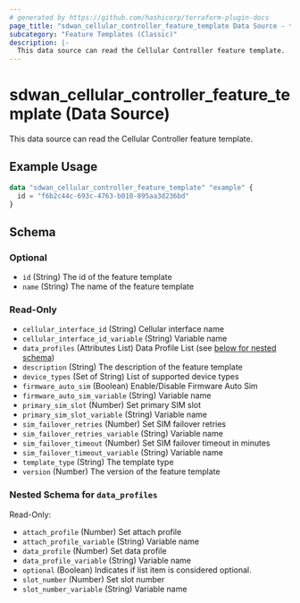 ```yaml
---
# generated by https://github.com/hashicorp/terraform-plugin-docs
page_title: "sdwan_cellular_controller_feature_template Data Source - terraform-provider-sdwan"
subcategory: "Feature Templates (Classic)"
description: |-
  This data source can read the Cellular Controller feature template.
---
```


# sdwan_cellular_controller_feature_template (Data Source)

This data source can read the Cellular Controller feature template.

## Example Usage

```terraform
data "sdwan_cellular_controller_feature_template" "example" {
  id = "f6b2c44c-693c-4763-b010-895aa3d236bd"
}
```

<!-- schema generated by tfplugindocs -->
## Schema

### Optional

- `id` (String) The id of the feature template
- `name` (String) The name of the feature template

### Read-Only

- `cellular_interface_id` (String) Cellular interface name
- `cellular_interface_id_variable` (String) Variable name
- `data_profiles` (Attributes List) Data Profile List (see [below for nested schema](#nestedatt--data_profiles))
- `description` (String) The description of the feature template
- `device_types` (Set of String) List of supported device types
- `firmware_auto_sim` (Boolean) Enable/Disable Firmware Auto Sim
- `firmware_auto_sim_variable` (String) Variable name
- `primary_sim_slot` (Number) Set primary SIM slot
- `primary_sim_slot_variable` (String) Variable name
- `sim_failover_retries` (Number) Set SIM failover retries
- `sim_failover_retries_variable` (String) Variable name
- `sim_failover_timeout` (Number) Set SIM failover timeout in minutes
- `sim_failover_timeout_variable` (String) Variable name
- `template_type` (String) The template type
- `version` (Number) The version of the feature template

<a id="nestedatt--data_profiles"></a>
### Nested Schema for `data_profiles`

Read-Only:

- `attach_profile` (Number) Set attach profile
- `attach_profile_variable` (String) Variable name
- `data_profile` (Number) Set data profile
- `data_profile_variable` (String) Variable name
- `optional` (Boolean) Indicates if list item is considered optional.
- `slot_number` (Number) Set slot number
- `slot_number_variable` (String) Variable name
